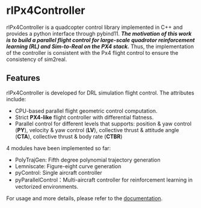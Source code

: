 # rlPx4Controller

rlPx4Controller is a quadcopter control library implemented in C++ and provides a python interface through pybind11. ***The motivation of this work is to build a parallel flight control for large-scale quadrotor reinforcement learning (RL) and Sim-to-Real on the PX4 stack.*** Thus, the implementation of the controller is consistent with the Px4 flight control to ensure the consistency of sim2real.

## Features
rlPx4Controller is developed for DRL simulation flight control. The attributes include:
- CPU-based parallel flight geometric control computation.
- Strict **PX4-like** flight controller with differential flatness.
- Parallel control for different levels that supports: position & yaw control (**PY**), velocity & yaw control (**LV**), collective thrust & attitude angle (**CTA**), collective thrust & body rate (**CTBR**)

4 modules have been implemented so far:

- PolyTrajGen: Fifth degree polynomial trajectory generation
- Lemniscate:  Figure-eight curve generation
- pyControl: Single aircraft controller
- pyParallelControl：Multi-aircraft controller for reinforcement learning in vectorized environments.

For usage and more details, please refer to the [documentation](https://rlpx4controller.readthedocs.io/).
